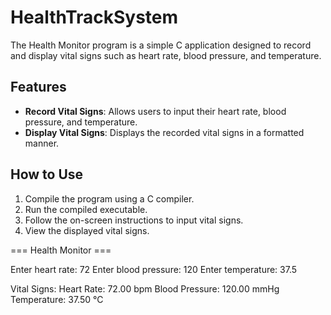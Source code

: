 
# HealthTrackSystem
The Health Monitor program is a simple C application designed to record and display vital signs such as heart rate, blood pressure, and temperature.

## Features
- **Record Vital Signs**: Allows users to input their heart rate, blood pressure, and temperature.
- **Display Vital Signs**: Displays the recorded vital signs in a formatted manner.

## How to Use
1. Compile the program using a C compiler.
2. Run the compiled executable.
3. Follow the on-screen instructions to input vital signs.
4. View the displayed vital signs.


=== Health Monitor ===


Enter heart rate: 72
Enter blood pressure: 120
Enter temperature: 37.5

Vital Signs:
Heart Rate: 72.00 bpm
Blood Pressure: 120.00 mmHg
Temperature: 37.50 °C

